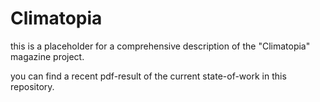 # Climatopia

this is a placeholder for a comprehensive description of the "Climatopia" magazine project.

you can find a recent pdf-result of the current state-of-work in this repository.